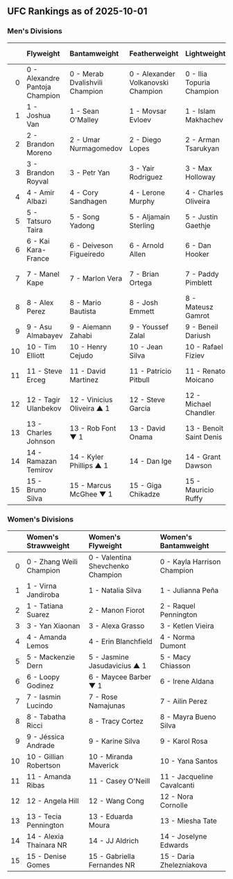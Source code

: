 ## UFC Rankings as of 2025-10-01

### Men's Divisions

|    | Flyweight                      | Bantamweight                   | Featherweight                      | Lightweight               | Welterweight                      | Middleweight                 | Light Heavyweight             | Heavyweight               |
|---:|:-------------------------------|:-------------------------------|:-----------------------------------|:--------------------------|:----------------------------------|:-----------------------------|:------------------------------|:--------------------------|
|  0 | 0 - Alexandre Pantoja	Champion | 0 - Merab Dvalishvili	Champion | 0 - Alexander Volkanovski	Champion | 0 - Ilia Topuria	Champion | 0 - Jack Della Maddalena	Champion | 0 - Khamzat Chimaev	Champion | 0 - Magomed Ankalaev	Champion | 0 - Tom Aspinall	Champion |
|  1 | 1 - Joshua Van                 | 1 - Sean O'Malley              | 1 - Movsar Evloev                  | 1 - Islam Makhachev       | 1 - Belal Muhammad                | 1 - Dricus Du Plessis        | 1 - Alex Pereira              | 1 - Ciryl Gane            |
|  2 | 2 - Brandon Moreno             | 2 - Umar Nurmagomedov          | 2 - Diego Lopes                    | 2 - Arman Tsarukyan       | 2 - Sean Brady                    | 2 - Nassourdine Imavov       | 2 - Jiří Procházka            | 2 - Alexander Volkov      |
|  3 | 3 - Brandon Royval             | 3 - Petr Yan                   | 3 - Yair Rodriguez                 | 3 - Max Holloway          | 3 - Shavkat Rakhmonov             | 3 - Sean Strickland          | 3 - Carlos Ulberg             | 3 - Sergei Pavlovich      |
|  4 | 4 - Amir Albazi                | 4 - Cory Sandhagen             | 4 - Lerone Murphy                  | 4 - Charles Oliveira      | 4 - Leon Edwards                  | 4 - Reinier de Ridder        | 4 - Khalil Rountree Jr.       | 4 - Curtis Blaydes        |
|  5 | 5 - Tatsuro Taira              | 5 - Song Yadong                | 5 - Aljamain Sterling              | 5 - Justin Gaethje        | 5 - Kamaru Usman                  | 5 - Israel Adesanya          | 5 - Jan Błachowicz            | 5 - Jailton Almeida       |
|  6 | 6 - Kai Kara-France            | 6 - Deiveson Figueiredo        | 6 - Arnold Allen                   | 6 - Dan Hooker            | 6 - Ian Machado Garry             | 6 - Anthony Hernandez        | 6 - Jamahal Hill              | 6 - Waldo Cortes Acosta   |
|  7 | 7 - Manel Kape                 | 7 - Marlon Vera                | 7 - Brian Ortega                   | 7 - Paddy Pimblett        | 7 - Joaquin Buckley	▲ 1           | 7 - Caio Borralho	▲ 1        | 7 - Aleksandar Rakić	▲ 1      | 7 - Serghei Spivac        |
|  8 | 8 - Alex Perez                 | 8 - Mario Bautista             | 8 - Josh Emmett                    | 8 - Mateusz Gamrot        | 8 - Michael Morales	▼ 1           | 8 - Robert Whittaker	▼ 1     | 8 - Dominick Reyes	▼ 1        | 8 - Derrick Lewis         |
|  9 | 9 - Asu Almabayev              | 9 - Aiemann Zahabi             | 9 - Youssef Zalal                  | 9 - Beneil Dariush        | 9 - Carlos Prates                 | 9 - Brendan Allen	▲ 2        | 9 - Volkan Oezdemir           | 9 - Ante Delija           |
| 10 | 10 - Tim Elliott               | 10 - Henry Cejudo              | 10 - Jean Silva                    | 10 - Rafael Fiziev        | 10 - Colby Covington              | 10 - Michael Page	▼ 1        | 10 - Azamat Murzakanov        | 10 - Marcin Tybura        |
| 11 | 11 - Steve Erceg               | 11 - David Martinez            | 11 - Patricio Pitbull              | 11 - Renato Moicano       | 11 - Gilbert Burns                | 11 - Jared Cannonier	▼ 1     | 11 - Bogdan Guskov            | 11 - Tai Tuivasa          |
| 12 | 12 - Tagir Ulanbekov           | 12 - Vinicius Oliveira	▲ 1     | 12 - Steve Garcia                  | 12 - Michael Chandler     | 12 - Geoff Neal                   | 12 - Roman Dolidze	▼ 1       | 12 - Johnny Walker            | 12 - Shamil Gaziev        |
| 13 | 13 - Charles Johnson           | 13 - Rob Font	▼ 1              | 13 - David Onama                   | 13 - Benoît Saint Denis   | 13 - Daniel Rodriguez             | 13 - Paulo Costa             | 13 - Nikita Krylov            | 13 - Mick Parkin          |
| 14 | 14 - Ramazan Temirov           | 14 - Kyler Phillips	▲ 1        | 14 - Dan Ige                       | 14 - Grant Dawson         | 14 - Gabriel Bonfim               | 14 - Marvin Vettori          | 14 - Alonzo Menifield         | 14 - Tallison Teixeira    |
| 15 | 15 - Bruno Silva               | 15 - Marcus McGhee	▼ 1         | 15 - Giga Chikadze                 | 15 - Mauricio Ruffy       | 15 - Kevin Holland                | 15 - Ikram Aliskerov	NR      | 15 - Zhang Mingyang           | 15 - Valter Walker        |

### Women's Divisions

|    | Women's Strawweight      | Women's Flyweight                 | Women's Bantamweight        |
|---:|:-------------------------|:----------------------------------|:----------------------------|
|  0 | 0 - Zhang Weili	Champion | 0 - Valentina Shevchenko	Champion | 0 - Kayla Harrison	Champion |
|  1 | 1 - Virna Jandiroba      | 1 - Natalia Silva                 | 1 - Julianna Peña           |
|  2 | 1 - Tatiana Suarez       | 2 - Manon Fiorot                  | 2 - Raquel Pennington       |
|  3 | 3 - Yan Xiaonan          | 3 - Alexa Grasso                  | 3 - Ketlen Vieira           |
|  4 | 4 - Amanda Lemos         | 4 - Erin Blanchfield              | 4 - Norma Dumont            |
|  5 | 5 - Mackenzie Dern       | 5 - Jasmine Jasudavicius	▲ 1      | 5 - Macy Chiasson           |
|  6 | 6 - Loopy Godinez        | 6 - Maycee Barber	▼ 1             | 6 - Irene Aldana            |
|  7 | 7 - Iasmin Lucindo       | 7 - Rose Namajunas                | 7 - Ailin Perez             |
|  8 | 8 - Tabatha Ricci        | 8 - Tracy Cortez                  | 8 - Mayra Bueno Silva       |
|  9 | 9 - Jéssica Andrade      | 9 - Karine Silva                  | 9 - Karol Rosa              |
| 10 | 10 - Gillian Robertson   | 10 - Miranda Maverick             | 10 - Yana Santos            |
| 11 | 11 - Amanda Ribas        | 11 - Casey O'Neill                | 11 - Jacqueline Cavalcanti  |
| 12 | 12 - Angela Hill         | 12 - Wang Cong                    | 12 - Nora Cornolle          |
| 13 | 13 - Tecia Pennington    | 13 - Eduarda Moura                | 13 - Miesha Tate            |
| 14 | 14 - Alexia Thainara	NR  | 14 - JJ Aldrich                   | 14 - Joselyne Edwards       |
| 15 | 15 - Denise Gomes        | 15 - Gabriella Fernandes	NR       | 15 - Daria Zhelezniakova    |
